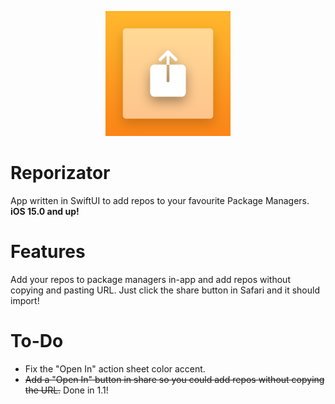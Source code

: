 <p align="center">
<img src="org.haxi0.reporizator.png" height="200">
</p>

# Reporizator
App written in SwiftUI to add repos to your favourite Package Managers. **iOS 15.0 and up!**

# Features
Add your repos to package managers in-app and add repos without copying and pasting URL. Just click the share button in Safari and it should import!

# To-Do
- Fix the "Open In" action sheet color accent.
- ~~Add a "Open In" button in share so you could add repos without copying the URL.~~ Done in 1.1!
